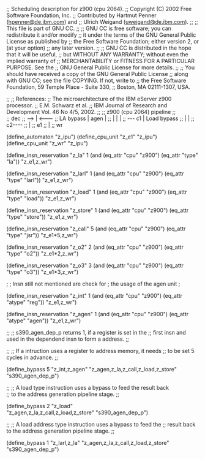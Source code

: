 ;; Scheduling description for z900 (cpu 2064).
;;   Copyright (C) 2002 Free Software Foundation, Inc.
;;   Contributed by Hartmut Penner (hpenner@de.ibm.com) and
;;                  Ulrich Weigand (uweigand@de.ibm.com).
;;
;; This file is part of GNU CC.
;;
;; GNU CC is free software; you can redistribute it and/or modify
;; it under the terms of the GNU General Public License as published by
;; the Free Software Foundation; either version 2, or (at your option)
;; any later version.
;;
;; GNU CC is distributed in the hope that it will be useful,
;; but WITHOUT ANY WARRANTY; without even the implied warranty of
;; MERCHANTABILITY or FITNESS FOR A PARTICULAR PURPOSE.  See the
;; GNU General Public License for more details.
;;
;; You should have received a copy of the GNU General Public License
;; along with GNU CC; see the file COPYING.  If not, write to
;; the Free Software Foundation, 59 Temple Place - Suite 330,
;; Boston, MA 02111-1307, USA.

;;
;; References:
;;   The microarchitecture of the IBM eServer z900 processor. 
;;   E.M. Schwarz et al.
;;   IBM Journal of Research and Development Vol. 46 No 4/5, 2002.
;; 
;;            z900 (cpu 2064) pipeline
;;     
;;                 dec
;;              --> | <---
;;  LA bypass  |  agen    |
;;             |    |     | 
;;              --- c1    |  Load bypass
;;                  |     | 
;;                  c2----
;;                  |
;;                  e1 
;;                  | 
;;                  wr

(define_automaton "z_ipu")
(define_cpu_unit "z_e1"   "z_ipu")
(define_cpu_unit "z_wr"   "z_ipu")


(define_insn_reservation "z_la" 1 
  (and (eq_attr "cpu" "z900")
       (eq_attr "type" "la"))
  "z_e1,z_wr")

(define_insn_reservation "z_larl" 1 
  (and (eq_attr "cpu" "z900")
       (eq_attr "type" "larl"))
  "z_e1,z_wr")

(define_insn_reservation "z_load" 1
  (and (eq_attr "cpu" "z900")
       (eq_attr "type" "load"))
  "z_e1,z_wr")

(define_insn_reservation "z_store" 1
  (and (eq_attr "cpu" "z900")
       (eq_attr "type" "store"))
  "z_e1,z_wr")

(define_insn_reservation "z_call" 5
  (and (eq_attr "cpu" "z900")
       (eq_attr "type" "jsr"))
  "z_e1*5,z_wr")

(define_insn_reservation "z_o2" 2
  (and (eq_attr "cpu" "z900")
       (eq_attr "type" "o2"))
  "z_e1*2,z_wr")

(define_insn_reservation "z_o3" 3
  (and (eq_attr "cpu" "z900")
       (eq_attr "type" "o3"))
  "z_e1*3,z_wr")

;
; Insn still not mentioned are check for
; the usage of the agen unit 
;

(define_insn_reservation "z_int" 1
  (and (eq_attr "cpu" "z900")
       (eq_attr "atype" "reg"))
  "z_e1,z_wr")

(define_insn_reservation "z_agen" 1
  (and (eq_attr "cpu" "z900")
       (eq_attr "atype" "agen"))
  "z_e1,z_wr")


;;
;; s390_agen_dep_p returns 1, if a register is set in the 
;; first insn and used in the dependend insn to form a address.
;;

;;
;; If a intruction uses a register to address memory, it needs
;; to be set 5 cycles in advance.
;; 

(define_bypass 5 "z_int,z_agen" 
	       "z_agen,z_la,z_call,z_load,z_store" "s390_agen_dep_p")

;;
;; A load type instruction uses a bypass to feed the result back	
;; to the address generation pipeline stage. 
;;

(define_bypass 2 "z_load"    
	         "z_agen,z_la,z_call,z_load,z_store" "s390_agen_dep_p")

;;
;; A load address type instruction uses a bypass to feed the 
;; result back to the address generation pipeline stage. 
;;

(define_bypass 1 "z_larl,z_la" 
	         "z_agen,z_la,z_call,z_load,z_store" "s390_agen_dep_p")





